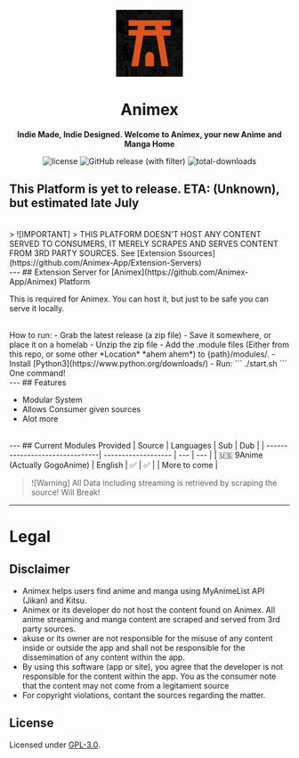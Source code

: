 <p align="center">
    <img width="120px" src="https://raw.githubusercontent.com/Animex-App/Animex/refs/heads/main/assets/icon.png"/>
    <h1 align="center">Animex</h1>
</p>

<p align="center">
  <strong>Indie Made, Indie Designed. Welcome to Animex, your new Anime and Manga Home</strong>
</p>
<p align="center">
    <img alt="license" src="https://img.shields.io/github/license/Animex-App/Animex?style=for-the-badge&labelColor=1a1d24"> 
    <img alt="GitHub release (with filter)" src="https://img.shields.io/github/v/release/Animex-App/Animex-Desktop?style=for-the-badge&labelColor=1a1d24">
    <img alt="total-downloads" src="https://img.shields.io/github/downloads/Animex-App/Animex/total?style=for-the-badge&labelColor=1a1d24">
</p>

## This Platform is yet to release. ETA: (Unknown), but estimated late July
<br>
> ![IMPORTANT]  
> THIS PLATFORM DOESN'T HOST ANY CONTENT SERVED TO CONSUMERS, IT MERELY SCRAPES AND SERVES CONTENT FROM 3RD PARTY SOURCES. See [Extension Ssources](https://github.com/Animex-App/Extension-Servers)
<br>
---
## Extension Server for [Animex](https://github.com/Animex-App/Animex) Platform

This is required for Animex. You can host it, but just to be safe you can serve it locally.

<br>
How to run:
- Grab the latest release (a zip file)
- Save it somewhere, or place it on a homelab
- Unzip the zip file
- Add the .module files (Either from this repo, or some other *Location* *ahem ahem*) to {path}/modules/.
- Install [Python3](https://www.python.org/downloads/)
- Run:
```
./start.sh
```
One command!
<br>
---
## Features

- Modular System
- Allows Consumer given sources
- Alot more
  
<br>
---
## Current Modules Provided
| Source                         | Languages           | Sub | Dub | 
| -------------------------------| ------------------- | --- | --- | 
| 🇺🇸 9Anime (Actually GogoAnime) | English             | ✅  | ✅  |
| More to come                                                     |

> ![Warning]
> All Data including streaming is retrieved by scraping the source! Will Break!

---

# Legal

## Disclaimer

- Animex helps users find anime and manga using MyAnimeList API (Jikan) and Kitsu.
- Animex or its developer do not host the content found on Animex. All anime streaming and manga content are scraped and served from 3rd party sources.
- akuse or its owner are not responsible for the misuse of any content inside or outside the app and shall not be responsible for the dissemination of any content within the app.
- By using this software (app or site), you agree that the developer is not responsible for the content within the app. You as the consumer note that the content may not come from a legitament source
- For copyright violations, contant the sources regarding the matter.

## License

Licensed under [GPL-3.0](https://www.gnu.org/licenses/gpl-3.0.html#license-text).
